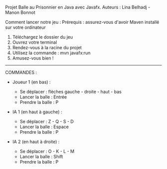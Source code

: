 Projet Balle au Prisonnier en Java avec Javafx.
Auteurs : Lina Belhadj - Manon Bonnot

Comment lancer notre jeu :
  Prérequis : assurez-vous d'avoir Maven installé sur votre ordinateur
  1) Téléchargez le dossier du jeu
  2) Ouvrez votre terminal
  3) Rendez-vous à la racine du projet 
  4) Utilisez la commande : mvn javafx:run
  5) Amusez-vous bien !


--------------------------------------------------------------------------------
COMMANDES :
- Joueur 1 (en bas) : 
    - Se déplacer : flèches gauche - droite - haut - bas 
    - Lancer la balle : Entrée
    - Prendre la balle : P

- IA 1 (en haut à gauche) :
    - Se déplacer : Z - Q - S - D
    - Lancer la balle : Espace
    - Prendre la balle : P
    
- IA 2 (en haut à droite) :
    - Se déplacer : O - K - L - M
    - Lancer la balle : Shift
    - Prendre la balle : P

  

